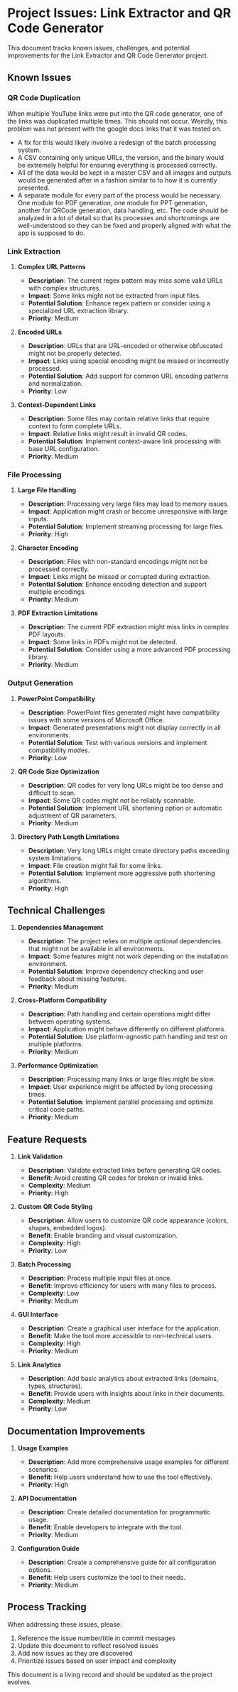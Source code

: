 # Project Issues: Link Extractor and QR Code Generator

This document tracks known issues, challenges, and potential improvements for the Link Extractor and QR Code Generator project.

## Known Issues

### QR Code Duplication
When multiple YouTube links were put into the QR code generator, one of the links was duplicated multiple times. This should not occur. Weirdly, this problem was not present with the google docs links that it was tested on.
- A fix for this would likely involve a redesign of the batch processing system. 
- A CSV containing only unique URLs, the version, and the binary would be extremely helpful for ensuring everything is processed correctly. 
- All of the data would be kept in a master CSV and all images and outputs would be generated after in a fashion similar to to how it is currently presented.
- A separate module for every part of the process would be necessary. One module for PDF generation, one module for PPT generation, another for QRCode generation, data handling, etc. The code should be analyzed in a lot of detail so that its processes and shortcomings are well-understood so they can be fixed and properly aligned with what the app is supposed to do.

### Link Extraction

1. **Complex URL Patterns**
   - **Description**: The current regex pattern may miss some valid URLs with complex structures.
   - **Impact**: Some links might not be extracted from input files.
   - **Potential Solution**: Enhance regex pattern or consider using a specialized URL extraction library.
   - **Priority**: Medium

2. **Encoded URLs**
   - **Description**: URLs that are URL-encoded or otherwise obfuscated might not be properly detected.
   - **Impact**: Links using special encoding might be missed or incorrectly processed.
   - **Potential Solution**: Add support for common URL encoding patterns and normalization.
   - **Priority**: Low

3. **Context-Dependent Links**
   - **Description**: Some files may contain relative links that require context to form complete URLs.
   - **Impact**: Relative links might result in invalid QR codes.
   - **Potential Solution**: Implement context-aware link processing with base URL configuration.
   - **Priority**: Medium

### File Processing

1. **Large File Handling**
   - **Description**: Processing very large files may lead to memory issues.
   - **Impact**: Application might crash or become unresponsive with large inputs.
   - **Potential Solution**: Implement streaming processing for large files.
   - **Priority**: High

2. **Character Encoding**
   - **Description**: Files with non-standard encodings might not be processed correctly.
   - **Impact**: Links might be missed or corrupted during extraction.
   - **Potential Solution**: Enhance encoding detection and support multiple encodings.
   - **Priority**: Medium

3. **PDF Extraction Limitations**
   - **Description**: The current PDF extraction might miss links in complex PDF layouts.
   - **Impact**: Some links in PDFs might not be detected.
   - **Potential Solution**: Consider using a more advanced PDF processing library.
   - **Priority**: Medium

### Output Generation

1. **PowerPoint Compatibility**
   - **Description**: PowerPoint files generated might have compatibility issues with some versions of Microsoft Office.
   - **Impact**: Generated presentations might not display correctly in all environments.
   - **Potential Solution**: Test with various versions and implement compatibility modes.
   - **Priority**: Low

2. **QR Code Size Optimization**
   - **Description**: QR codes for very long URLs might be too dense and difficult to scan.
   - **Impact**: Some QR codes might not be reliably scannable.
   - **Potential Solution**: Implement URL shortening option or automatic adjustment of QR parameters.
   - **Priority**: Medium

3. **Directory Path Length Limitations**
   - **Description**: Very long URLs might create directory paths exceeding system limitations.
   - **Impact**: File creation might fail for some links.
   - **Potential Solution**: Implement more aggressive path shortening algorithms.
   - **Priority**: High

## Technical Challenges

1. **Dependencies Management**
   - **Description**: The project relies on multiple optional dependencies that might not be available in all environments.
   - **Impact**: Some features might not work depending on the installation environment.
   - **Potential Solution**: Improve dependency checking and user feedback about missing features.
   - **Priority**: Medium

2. **Cross-Platform Compatibility**
   - **Description**: Path handling and certain operations might differ between operating systems.
   - **Impact**: Application might behave differently on different platforms.
   - **Potential Solution**: Use platform-agnostic path handling and test on multiple platforms.
   - **Priority**: Medium

3. **Performance Optimization**
   - **Description**: Processing many links or large files might be slow.
   - **Impact**: User experience might be affected by long processing times.
   - **Potential Solution**: Implement parallel processing and optimize critical code paths.
   - **Priority**: Medium

## Feature Requests

1. **Link Validation**
   - **Description**: Validate extracted links before generating QR codes.
   - **Benefit**: Avoid creating QR codes for broken or invalid links.
   - **Complexity**: Medium
   - **Priority**: High

2. **Custom QR Code Styling**
   - **Description**: Allow users to customize QR code appearance (colors, shapes, embedded logos).
   - **Benefit**: Enable branding and visual customization.
   - **Complexity**: High
   - **Priority**: Low

3. **Batch Processing**
   - **Description**: Process multiple input files at once.
   - **Benefit**: Improve efficiency for users with many files to process.
   - **Complexity**: Low
   - **Priority**: Medium

4. **GUI Interface**
   - **Description**: Create a graphical user interface for the application.
   - **Benefit**: Make the tool more accessible to non-technical users.
   - **Complexity**: High
   - **Priority**: Medium

5. **Link Analytics**
   - **Description**: Add basic analytics about extracted links (domains, types, structures).
   - **Benefit**: Provide users with insights about links in their documents.
   - **Complexity**: Medium
   - **Priority**: Low

## Documentation Improvements

1. **Usage Examples**
   - **Description**: Add more comprehensive usage examples for different scenarios.
   - **Benefit**: Help users understand how to use the tool effectively.
   - **Priority**: High

2. **API Documentation**
   - **Description**: Create detailed documentation for programmatic usage.
   - **Benefit**: Enable developers to integrate with the tool.
   - **Priority**: Medium

3. **Configuration Guide**
   - **Description**: Create a comprehensive guide for all configuration options.
   - **Benefit**: Help users customize the tool to their needs.
   - **Priority**: Medium

## Process Tracking

When addressing these issues, please:

1. Reference the issue number/title in commit messages
2. Update this document to reflect resolved issues
3. Add new issues as they are discovered
4. Prioritize issues based on user impact and complexity

This document is a living record and should be updated as the project evolves.